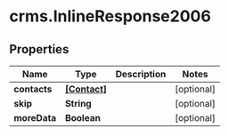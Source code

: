 # crms.InlineResponse2006

## Properties
Name | Type | Description | Notes
------------ | ------------- | ------------- | -------------
**contacts** | [**[Contact]**](Contact.md) |  | [optional] 
**skip** | **String** |  | [optional] 
**moreData** | **Boolean** |  | [optional] 


